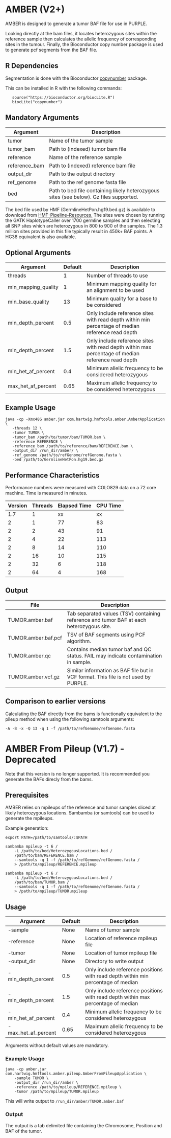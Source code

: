 # AMBER (V2+)
AMBER is designed to generate a tumor BAF file for use in PURPLE. 

Looking directly at the bam files, it locates heterozygous sites within the reference sample then calculates the allelic frequency of corresponding sites in the tumour. Finally, the Bioconductor copy number package is used to generate pcf segments from the BAF file.

## R Dependencies
Segmentation is done with the Bioconductor [copynumber](http://bioconductor.org/packages/release/bioc/html/copynumber.html) package.

This can be installed in R with the following commands:
```
   source("https://bioconductor.org/biocLite.R")
   biocLite("copynumber")
```

## Mandatory Arguments

Argument | Description 
---|---
tumor | Name of the tumor sample
tumor_bam | Path to (indexed) tumor bam file
reference | Name of the reference sample
reference_bam | Path to (indexed) reference bam file
output_dir | Path to the output directory
ref_genome | Path to the ref genome fasta file
bed | Path to bed file containing likely heterozygous sites (see below). Gz files supported.  

The bed file used by HMF (GermlineHetPon.hg19.bed.gz) is available to download from [HMF-Pipeline-Resources.](https://resources.hartwigmedicalfoundation.nl) The sites were chosen by running the GATK HaplotypeCaller over 1700 germline samples and then selecting all SNP sites which are heterozygous in 800 to 900 of the samples. The 1.3 million sites provided in this file typically result in 450k+ BAF points. A HG38 equivalent is also available.

## Optional Arguments

Argument | Default | Description 
---|---|---
threads | 1 | Number of threads to use
min_mapping_quality | 1| Minimum mapping quality for an alignment to be used
min_base_quality | 13| Minimum quality for a base to be considered
min_depth_percent | 0.5 | Only include reference sites with read depth within min percentage of median reference read depth
min_depth_percent | 1.5 | Only include reference sites with read depth within max percentage of median reference read depth
min_het_af_percent | 0.4 | Minimum allelic frequency to be considered heterozygous
max_het_af_percent | 0.65 | Maximum allelic frequency to be considered heterozygous

## Example Usage

```
java -cp -Xmx48G amber.jar com.hartwig.hmftools.amber.AmberApplication \
   -threads 12 \
   -tumor TUMOR \
   -tumor_bam /path/to/tumor/bam/TUMOR.bam \
   -reference REFERENCE \
   -reference_bam /path/to/reference/bam/REFERENCE.bam \
   -output_dir /run_dir/amber/ \
   -ref_genome /path/to/refGenome/refGenome.fasta \
   -bed /path/to/GermlineHetPon.hg19.bed.gz 
```

## Performance Characteristics
Performance numbers were measured with COLO829 data on a 72 core machine. Time is measured in minutes.

Version | Threads | Elapsed Time| CPU Time 
---|---|---|---
1.7 | 1 | xx | xx | xx | xx%
2 | 1 | 77 | 83 
2 | 2 | 43 | 91
2 | 4 | 22 | 113
2 | 8 | 14 | 110
2 | 16 | 10 | 115 
2 | 32 | 6 | 118
2 | 64 | 4 | 168


## Output
File | Description
--- | ---
TUMOR.amber.baf | Tab separated values (TSV) containing reference and tumor BAF at each heterozygous site.
TUMOR.amber.baf.pcf | TSV of BAF segments using PCF algorithm.
TUMOR.amber.qc | Contains median tumor baf and QC status. FAIL may indicate contamination in sample. 
TUMOR.amber.vcf.gz | Similar information as BAF file but in VCF format. This file is not used by PURPLE.
 
## Comparison to earlier versions
Calculating the BAF directly from the bams is functionally equivalent to the pileup method when using the following samtools arguments:

``` -A -B -x -Q 13 -q 1 -f /path/to/refGenome/refGenome.fasta ```

# AMBER From Pileup (V1.7) - Deprecated

Note that this version is no longer supported. It is recommended you generate the BAFs direcly from the bams. 

## Prerequisites

AMBER relies on mpileups of the reference and tumor samples sliced at likely heterozygous locations. Sambamba (or samtools) can be used to generate the mpileups.

Example generation:

```
export PATH=/path/to/samtools/:$PATH

sambamba mpileup -t 6 /
    -L /path/to/bed/HeterozygousLocations.bed /
    /path/to/bam/REFERENCE.bam /
    --samtools -q 1 -f /path/to/refGenome/refGenome.fasta /
    > /path/to/mpileup/REFERENCE.mpileup

sambamba mpileup -t 6 /
    -L /path/to/bed/HeterozygousLocations.bed /
    /path/to/bam/TUMOR.bam /
    --samtools -q 1 -f /path/to/refGenome/refGenome.fasta /
    > /path/to/mpileup/TUMOR.mpileup

```

## Usage

Argument | Default | Description
---|---|---
-sample | None | Name of tumor sample
-reference | None | Location of reference mpileup file
-tumor | None | Location of tumor mpileup file
-output_dir | None | Directory to write output
-min_depth_percent | 0.5 | Only include reference positions with read depth within min percentage of median
-min_depth_percent | 1.5 | Only include reference positions with read depth within max percentage of median
-min_het_af_percent | 0.4 | Minimum allelic frequency to be considered heterozygous
-max_het_af_percent | 0.65 | Maximum allelic frequency to be considered heterozygous

Arguments without default values are mandatory.

### Example Usage

```
java -cp amber.jar com.hartwig.hmftools.amber.pileup.AmberFromPileupApplication \ 
    -sample TUMOR \
    -output_dir /run_dir/amber \
    -reference /path/to/mpileup/REFERENCE.mpileup \
    -tumor /path/to/mpileup/TUMOR.mpileup
```

This will write output to `/run_dir/amber/TUMOR.amber.baf`

### Output

The output is a tab delimited file containing the Chromosome, Position and BAF of the tumor.